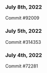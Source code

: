 ### July 8th, 2022

Commit #92009

### July 5th, 2022

Commit #314353


### July 4th, 2022

Commit #72281
